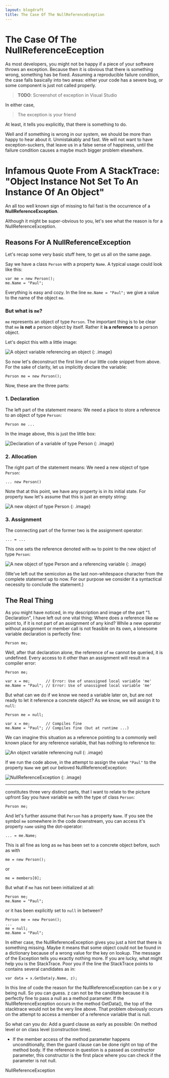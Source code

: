 ```yaml
---
layout: blogdraft
title: The Case Of The NullReferenceEception
---
```



The Case Of The NullReferenceEception
=====================================

As most developers, you might not be happy if a piece of your software throws an exception. Because then it is obvious that there is something wrong, something has be fixed. Assuming a reproducible failure condition, the case falls basically into two areas: either your code has a severe bug, or some component is just not called properly.

> **TODO**: Screenshot of exception in Visual Studio

In either case,

> The exception is your friend

At least, it tells you explicitly, that there is something to do.

Well and if something is wrong in our system, we should be more than happy to hear about it. Unmistakably and fast. We will not want to have exception-suckers, that leave us in a false sense of happiness, until the failure condition causes a maybe much bigger problem elsewhere.

# Infamous Quote From A StackTrace: "Object Instance Not Set To An Instance Of An Object"

An all too well known sign of missing to fail fast is the occurrence of a  **NullReferenceException**. 

Although it might be super-obvious to you, let's see what the reason is for a NullReferenceException.

## Reasons For A NullReferenceException

Let's recap some very basic stuff here, to get us all on the same page. 

Say we have a class `Person` with a property `Name`. A typical usage could look like this:

    var me = new Person();
	me.Name = "Paul";

Everything is easy and cozy. In the line `me.Name = "Paul";` we give a value to the name of the object `me`.

### But what is `me`?

`me` represents an object of type `Person`. The important thing is to be clear that `me` **is not** a person object by itself. Rather it **is a reference** to a person object.

Let's depict this with a little image:

![A object variable referencing an object](/images/posts/NullReferenceException/ReferenceType.PNG)
{: .image}

So now let's deconstruct the first line of our little code snippet from above. For the sake of clarity, let us implicitly declare the variable:

	Person me = new Person();

Now, these are the three parts:

### 1. Declaration

The left part of the statement means: We need a place to store a reference to an object of type `Person`:

    Person me ...

In the image above, this is just the little box:

![Declaration of a variable of type Person](/images/posts/NullReferenceException/Variable.PNG)
{: .image}


### 2. Allocation

The right part of the statement means: We need a new object of type `Person`:

    ... new Person()

Note that at this point, we have any property is in its initial state. For property `Name` let's assume that this is just an empty string:

![A new object of type Person](/images/posts/NullReferenceException/NewPerson.PNG)
{: .image}


### 3. Assignment

The connecting part of the former two is the assignment operator:

    ... = ...

This one sets the reference denoted with `me` to point to the new object of type `Person`:

![A new object of type Person and a referencing variable](/images/posts/NullReferenceException/NewPersonWithReferenceToIt.PNG)
{: .image}


(We've left out the semicolon as the last non-whitespace character from the complete statement up to now. For our purpose we consider it a syntactical necessity to conclude the statement.)

## The Real Thing

As you might have noticed, in my description and image of the part "1. Declaration", I have left out one vital thing: Where does a reference like `me` point to, if it is not part of an assignment of any kind? While a new operator without assignment or member call is not feasible on its own, a lonesome variable declaration is perfectly fine:

	Person me;

Well, after that declaration alone, the reference of `me` cannot be queried, it is undefined. Every access to it other than an assignment will result in a compiler error:

	Person me;

    var x = me;	      // Error: Use of unassigned local variable 'me'
    me.Name = "Paul"; // Error: Use of unassigned local variable 'me'

But what can we do if we know we need a variable later on, but are not ready to let it reference a concrete object? As we know, we will assign it to `null`:

	Person me = null;

    var x = me;	      // Compiles fine
    me.Name = "Paul"; // Compiles fine (but at runtime ...)

We can imagine this situation as a reference pointing to a commonly well known place for any reference variable, that has nothing to reference to:

![An object variable referencing null](/images/posts/NullReferenceException/ReferenceToNull.PNG)
{: .image}


If we run the code above, in the attempt to assign the value `"Paul"` to the property `Name` we get our beloved NullReferenceException:

![NullReferenceException](/images/posts/NullReferenceException/NullReferenceExceptionDialogVisualStudio.PNG)
{: .image}

 

--------------------------


constitutes three very distinct parts, that I want to relate to the picture upfront
Say you have variable `me` with the type of class `Person`:

    Person me;

And let's further assume that `Person` has a property `Name`.
If you see the symbol `me` somewhere in the code downstream, you can access it's property `name` using the dot-operator:

    ... = me.Name;

This is all fine as long as `me` has been set to a concrete object before, such as with

    me = new Person();

or

    me = members[0];

But what if `me` has not been initialized at all: 

    Person me;
    me.Name = "Paul";

or it has been explicitly set to `null` in between?

    Person me = new Person();
	...
	me = null;
	me.Name = "Paul";

In either case, the NullReferenceException gives you just a hint that there is something missing. Maybe it means that some object could not be found in a dictionary because of a wrong value for the key on lookup. The message of the Exception tells you exactly nothing more. If you are lucky, what might help you is the StackTrace. Poor you if the line the StackTrace points to contains several candidates as in:

    var data = x.GetData(y.Name, z);
    
In this line of code the reason for the NullReferenceException can be x or y being null. So you can guess. z can not be the canditate because it is perfectly fine to pass a null as a method parameter. If the NullReferenceException occurs in the method GetData(), the top of the stacktrace would not be the very line above.
That problem obviously occurs on the attempt to access a member of a reference variable that is null.

So what can you do:
Add a guard clause as early as possible: On method level or on class level (construction time).

- If the member access of the method parameter happens unconditionally, then the guard clause can be done right on top of the method body. If the reference in question is a passed as constructor parameter, this constructor is the first place where you can check if the parameter is not null.


NullReferenceException 

